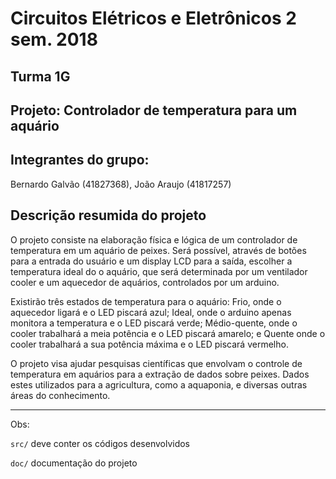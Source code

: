# Circuitos Elétricos e Eletrônicos 2 sem. 2018

## Turma 1G
## Projeto: Controlador de temperatura para um aquário
## Integrantes do grupo:

Bernardo Galvão (41827368),
João Araujo (41817257)

## Descrição resumida do projeto

  O projeto consiste na elaboração física e lógica de um controlador de temperatura em um aquário de peixes.
Será possível, através de botões para a entrada do usuário e um display LCD para a saída, escolher a temperatura ideal do o aquário, 
que será determinada por um ventilador cooler e um aquecedor de aquários, controlados por um arduino. 

  Existirão três estados de temperatura para o aquário: Frio, onde o aquecedor ligará e o LED piscará azul; Ideal, onde o arduino apenas
monitora a temperatura e o LED piscará verde; Médio-quente, onde o cooler trabalhará a meia potência e o LED piscará amarelo; e Quente onde o cooler trabalhará a sua potência máxima e o LED piscará vermelho. 

  O projeto visa ajudar pesquisas científicas que envolvam o controle de temperatura em aquários para a extração de dados sobre peixes.
Dados estes utilizados para a agricultura, como a aquaponia, e diversas outras áreas do conhecimento. 


_______________________________________
Obs:

`src/` deve conter os códigos desenvolvidos

`doc/` documentação do projeto
